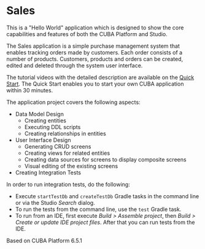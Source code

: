 # Sales

This is a "Hello World" application which is designed to show the core capabilities and features of both the CUBA Platform and Studio. 

The Sales application is a simple purchase management system that enables tracking orders made by customers. Each order consists of a number of products. Customers, products and orders can be created, edited and deleted through the system user interface.

The tutorial videos with the detailed description are available on the [Quick Start](https://www.cuba-platform.com/en/quickstart). The Quick Start enables you to start your own CUBA application within 30 minutes.

The application project covers the following aspects:

- Data Model Design
    - Creating entities
    - Executing DDL scripts
    - Creating relationships in entities
- User Interface Design
    - Generating  CRUD screens
    - Creating views for related entities
    - Creating data sources for screens to display composite screens
    - Visual editing of the existing screens
- Creating Integration Tests

In order to run integration tests, do the following:

- Execute `startTestDb` and `createTestDb` Gradle tasks in the command line or via the Studio *Search* dialog.
- To run the tests from the command line, use the `test` Gradle task.
- To run from an IDE, first execute *Build > Assemble project*, then *Build > Create or update IDE project files*. After that you can run tests from the IDE.

Based on CUBA Platform 6.5.1

